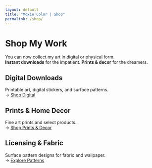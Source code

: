 ```yaml
---
layout: default
title: "Moxie Color | Shop"
permalink: /shop/
---
```


# Shop My Work

You can now collect my art in digital or physical form.  
**Instant downloads** for the impatient. **Prints & decor** for the dreamers.

## Digital Downloads
Printable art, digital stickers, and surface patterns.  
→ <a class="button" href="https://your-gumroad-or-etsy-link.example" target="_blank" rel="noopener">Shop Digital</a>

## Prints & Home Decor
Fine art prints and select products.  
→ <a class="button" href="https://your-print-on-demand-link.example" target="_blank" rel="noopener">Shop Prints & Decor</a>

## Licensing & Fabric
Surface pattern designs for fabric and wallpaper.  
→ <a class="button" href="https://your-spoonflower-or-licensing-page.example" target="_blank" rel="noopener">Explore Patterns</a>
